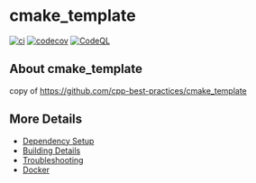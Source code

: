 # cmake_template

[![ci](https://github.com/LauerRobert/cmake_template/actions/workflows/ci.yml/badge.svg)](https://github.com/LauerRobert/cmake_template/actions/workflows/ci.yml)
[![codecov](https://codecov.io/gh/LauerRobert/cmake_template/branch/main/graph/badge.svg)](https://codecov.io/gh/LauerRobert/cmake_template)
[![CodeQL](https://github.com/LauerRobert/cmake_template/actions/workflows/codeql-analysis.yml/badge.svg)](https://github.com/LauerRobert/cmake_template/actions/workflows/codeql-analysis.yml)

## About cmake_template
copy of https://github.com/cpp-best-practices/cmake_template


## More Details

 * [Dependency Setup](README_dependencies.md)
 * [Building Details](README_building.md)
 * [Troubleshooting](README_troubleshooting.md)
 * [Docker](README_docker.md)
